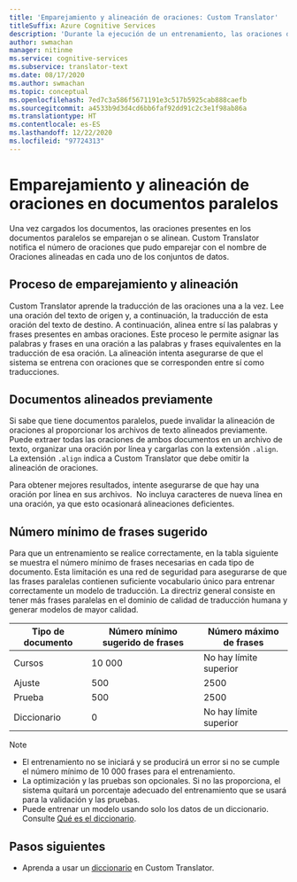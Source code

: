 ```yaml
---
title: 'Emparejamiento y alineación de oraciones: Custom Translator'
titleSuffix: Azure Cognitive Services
description: 'Durante la ejecución de un entrenamiento, las oraciones disponibles en los documentos paralelos se emparejan o se alinean. Custom Translator aprende las traducciones una a la vez: primero, lee una oración y, después, lee la traducción de dicha oración. A continuación, alinea entre sí las palabras y frases presentes en ambas oraciones.'
author: swmachan
manager: nitinme
ms.service: cognitive-services
ms.subservice: translator-text
ms.date: 08/17/2020
ms.author: swmachan
ms.topic: conceptual
ms.openlocfilehash: 7ed7c3a586f5671191e3c517b5925cab888caefb
ms.sourcegitcommit: a4533b9d3d4cd6bb6faf92dd91c2c3e1f98ab86a
ms.translationtype: HT
ms.contentlocale: es-ES
ms.lasthandoff: 12/22/2020
ms.locfileid: "97724313"
---
```

# <a name="sentence-pairing-and-alignment-in-parallel-documents"></a>Emparejamiento y alineación de oraciones en documentos paralelos

Una vez cargados los documentos, las oraciones presentes en los documentos paralelos se emparejan o se alinean. Custom Translator notifica el número de oraciones que pudo emparejar con el nombre de Oraciones alineadas en cada uno de los conjuntos de datos.

## <a name="pairing-and-alignment-process"></a>Proceso de emparejamiento y alineación

Custom Translator aprende la traducción de las oraciones una a la vez. Lee una oración del texto de origen y, a continuación, la traducción de esta oración del texto de destino. A continuación, alinea entre sí las palabras y frases presentes en ambas oraciones. Este proceso le permite asignar las palabras y frases en una oración a las palabras y frases equivalentes en la traducción de esa oración. La alineación intenta asegurarse de que el sistema se entrena con oraciones que se corresponden entre sí como traducciones.

## <a name="pre-aligned-documents"></a>Documentos alineados previamente

Si sabe que tiene documentos paralelos, puede invalidar la alineación de oraciones al proporcionar los archivos de texto alineados previamente. Puede extraer todas las oraciones de ambos documentos en un archivo de texto, organizar una oración por línea y cargarlas con la extensión `.align`. La extensión `.align` indica a Custom Translator que debe omitir la alineación de oraciones.

Para obtener mejores resultados, intente asegurarse de que hay una oración por línea en sus archivos.  No incluya caracteres de nueva línea en una oración, ya que esto ocasionará alineaciones deficientes.

## <a name="suggested-minimum-number-of-sentences"></a>Número mínimo de frases sugerido

Para que un entrenamiento se realice correctamente, en la tabla siguiente se muestra el número mínimo de frases necesarias en cada tipo de documento. Esta limitación es una red de seguridad para asegurarse de que las frases paralelas contienen suficiente vocabulario único para entrenar correctamente un modelo de traducción. La directriz general consiste en tener más frases paralelas en el dominio de calidad de traducción humana y generar modelos de mayor calidad.

| Tipo de documento   | Número mínimo sugerido de frases | Número máximo de frases |
|------------|--------------------------------------------|--------------------------------|
| Cursos   | 10 000                                     | No hay límite superior                 |
| Ajuste     | 500                                      | 2500       |
| Prueba    | 500                                      | 2500  |
| Diccionario | 0                                          | No hay límite superior                 |

> [!NOTE]
> - El entrenamiento no se iniciará y se producirá un error si no se cumple el número mínimo de 10 000 frases para el entrenamiento. 
> - La optimización y las pruebas son opcionales. Si no las proporciona, el sistema quitará un porcentaje adecuado del entrenamiento que se usará para la validación y las pruebas. 
> - Puede entrenar un modelo usando solo los datos de un diccionario. Consulte [Qué es el diccionario](./what-is-dictionary.md).

## <a name="next-steps"></a>Pasos siguientes

- Aprenda a usar un [diccionario](what-is-dictionary.md) en Custom Translator.

